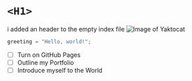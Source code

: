 # `<H1>`

i added an header to the empty index file
![Image of Yaktocat](https://octodex.github.com/images/yaktocat.png)

``` python
greeting = "Hello, world!";
```
-[ ] Turn on GitHub Pages
-[ ] Outline my Portfolio
-[ ] Introduce myself to the World
